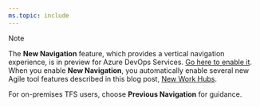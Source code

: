```yaml
---
ms.topic: include
---
```


> [!NOTE]
> The **New Navigation** feature, which provides a vertical navigation experience, is in preview for Azure DevOps Services. [Go here to enable it](../../project/navigation/preview-features.md). When you enable **New Navigation**, you automatically enable several new Agile tool features described in this blog post, [New Work Hubs](https://blogs.msdn.microsoft.com/devops/2018/06/22/new-work-hubs/).  
> 
> For on-premises TFS users, choose **Previous Navigation** for guidance. 
